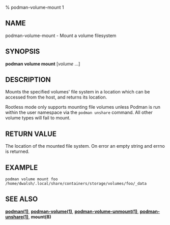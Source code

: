 % podman-volume-mount 1

## NAME

podman\-volume\-mount - Mount a volume filesystem

## SYNOPSIS

**podman volume mount** [*volume* ...]

## DESCRIPTION

Mounts the specified volumes' file system in a location which can be
accessed from the host, and returns its location.

Rootless mode only supports mounting file volumes unless Podman is run within the user namespace
via the `podman unshare` command. All other volume types will fail to mount.

## RETURN VALUE

The location of the mounted file system. On error an empty string and errno is
returned.

## EXAMPLE

```
podman volume mount foo
/home/dwalsh/.local/share/containers/storage/volumes/foo/_data
```

## SEE ALSO

**[podman(1)](commands/podman.md)**, **[podman-volume(1)](commands/podman-volume/podman-volume.md)**, **[podman-volume-unmount(1)](commands/podman-volume/podman-volume-unmount.md)**, **[podman-unshare(1)](commands/podman-unshare.md)**, **mount(8)**
